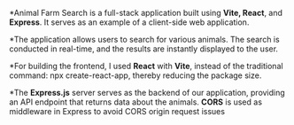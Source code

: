 *Animal Farm Search is a full-stack application built using **Vite, React**, and **Express**. It serves as an example of a client-side web application.

*The application allows users to search for various animals. The search is conducted in real-time, and the results are instantly displayed to the user.

*For building the frontend, I used **React** with **Vite**, instead of the traditional command: npx create-react-app, thereby reducing the package size.

*The **Express.js** server serves as the backend of our application, providing an API endpoint that returns data about the animals. **CORS** is used as middleware in Express to avoid CORS origin request issues
